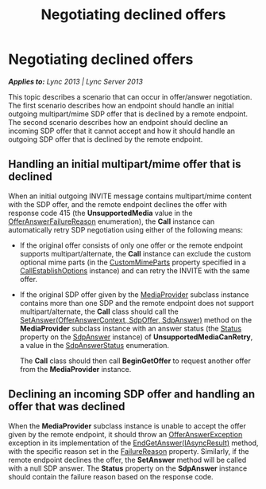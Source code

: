﻿---
title: Negotiating declined offers
TOCTitle: Negotiating declined offers
ms:assetid: bbca6041-4d98-4d0f-b81d-8978939fbaef
ms:mtpsurl: https://msdn.microsoft.com/en-us/library/Dn466100(v=office.15)
ms:contentKeyID: 57103281
ms.date: 07/25/2014
mtps_version: v=office.15
---

# Negotiating declined offers


_**Applies to:** Lync 2013 | Lync Server 2013_

This topic describes a scenario that can occur in offer/answer negotiation. The first scenario describes how an endpoint should handle an initial outgoing multipart/mime SDP offer that is declined by a remote endpoint. The second scenario describes how an endpoint should decline an incoming SDP offer that it cannot accept and how it should handle an outgoing SDP offer that is declined by the remote endpoint.

## Handling an initial multipart/mime offer that is declined

When an initial outgoing INVITE message contains multipart/mime content with the SDP offer, and the remote endpoint declines the offer with response code 415 (the **UnsupportedMedia** value in the [OfferAnswerFailureReason](https://msdn.microsoft.com/en-us/library/hh348371\(v=office.15\)) enumeration), the **Call** instance can automatically retry SDP negotiation using either of the following means:

  - If the original offer consists of only one offer or the remote endpoint supports multipart/alternate, the **Call** instance can exclude the custom optional mime parts (in the [CustomMimeParts](https://msdn.microsoft.com/en-us/library/hh348612\(v=office.15\)) property specified in a [CallEstablishOptions](https://msdn.microsoft.com/en-us/library/hh381079\(v=office.15\)) instance) and can retry the INVITE with the same offer.

  - If the original SDP offer given by the [MediaProvider](https://msdn.microsoft.com/en-us/library/hh383767\(v=office.15\)) subclass instance contains more than one SDP and the remote endpoint does not support multipart/alternate, the **Call** class should call the [SetAnswer(OfferAnswerContext, SdpOffer, SdpAnswer)](https://msdn.microsoft.com/en-us/library/hh382509\(v=office.15\)) method on the **MediaProvider** subclass instance with an answer status (the [Status](https://msdn.microsoft.com/en-us/library/hh382499\(v=office.15\)) property on the [SdpAnswer](https://msdn.microsoft.com/en-us/library/hh349319\(v=office.15\)) instance) of **UnsupportedMediaCanRetry**, a value in the [SdpAnswerStatus](https://msdn.microsoft.com/en-us/library/hh383245\(v=office.15\)) enumeration.
    
    The **Call** class should then call **BeginGetOffer** to request another offer from the **MediaProvider** instance.

## Declining an incoming SDP offer and handling an offer that was declined

When the **MediaProvider** subclass instance is unable to accept the offer given by the remote endpoint, it should throw an [OfferAnswerException](https://msdn.microsoft.com/en-us/library/hh382722\(v=office.15\)) exception in its implementation of the [EndGetAnswer(IAsyncResult)](https://msdn.microsoft.com/en-us/library/hh383856\(v=office.15\)) method, with the specific reason set in the [FailureReason](https://msdn.microsoft.com/en-us/library/hh384728\(v=office.15\)) property. Similarly, if the remote endpoint declines the offer, the **SetAnswer** method will be called with a null SDP answer. The **Status** property on the **SdpAnswer** instance should contain the failure reason based on the response code.


